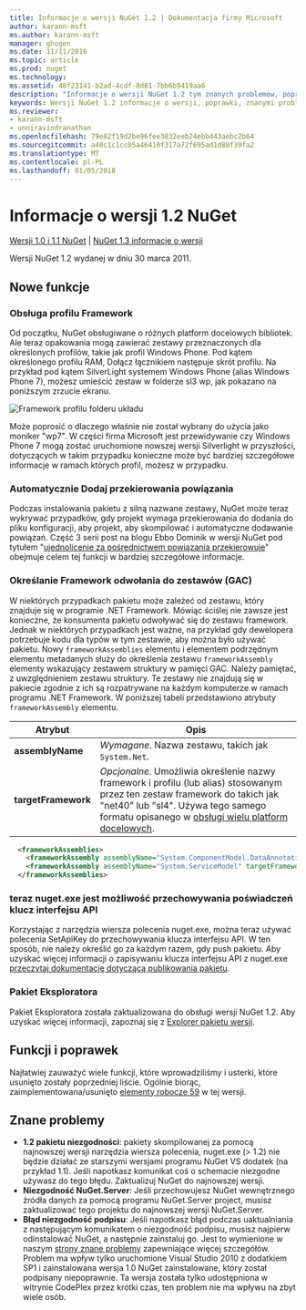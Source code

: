 ```yaml
---
title: Informacje o wersji NuGet 1.2 | Dokumentacja firmy Microsoft
author: karann-msft
ms.author: karann-msft
manager: ghogen
ms.date: 11/11/2016
ms.topic: article
ms.prod: nuget
ms.technology: 
ms.assetid: 48f23141-b2ad-4cdf-8d81-7bb6b9419aa6
description: "Informacje o wersji NuGet 1.2 tym znanych problemów, poprawki, dodatkowe funkcje i dcr."
keywords: Wersji NuGet 1.2 informacje o wersji, poprawki, znanymi problemami, nowe funkcje, dcr
ms.reviewer:
- karann-msft
- unniravindranathan
ms.openlocfilehash: 79e82f19d2be96fee3832eeb24ebb443aebc2b64
ms.sourcegitcommit: a40c1c1cc05a46410f317a72f695ad1d80f39fa2
ms.translationtype: MT
ms.contentlocale: pl-PL
ms.lasthandoff: 01/05/2018
---
```

# <a name="nuget-12-release-notes"></a>Informacje o wersji 1.2 NuGet

[Wersji 1.0 i 1.1 NuGet](../release-notes/nuget-1.1.md) | [NuGet 1.3 informacje o wersji](../release-notes/nuget-1.3.md)

Wersji NuGet 1.2 wydanej w dniu 30 marca 2011.

## <a name="new-features"></a>Nowe funkcje

### <a name="framework-profile-support"></a>Obsługa profilu Framework

Od początku, NuGet obsługiwane o różnych platform docelowych bibliotek. Ale teraz opakowania mogą zawierać zestawy przeznaczonych dla określonych profilów, takie jak profil Windows Phone. Pod kątem określonego profilu RAM, Dołącz łącznikiem następuje skrót profilu. Na przykład pod kątem SilverLight systemem Windows Phone (alias Windows Phone 7), możesz umieścić zestaw w folderze sl3 wp, jak pokazano na poniższym zrzucie ekranu.

![Framework profilu folderu układu](./media/framework-profile-support.png)

Może poprosić o dlaczego właśnie nie został wybrany do użycia jako moniker "wp7". W części firma Microsoft jest przewidywanie czy Windows Phone 7 mogą zostać uruchomione nowszej wersji Silverlight w przyszłości, dotyczących w takim przypadku konieczne może być bardziej szczegółowe informacje w ramach których profil, możesz w przypadku.

### <a name="automatically-add-binding-redirects"></a>Automatycznie Dodaj przekierowania powiązania

Podczas instalowania pakietu z silną nazwane zestawy, NuGet może teraz wykrywać przypadków, gdy projekt wymaga przekierowania do dodania do pliku konfiguracji, aby projekt, aby skompilować i automatyczne dodawanie powiązań. Część 3 serii post na blogu Ebbo Dominik w wersji NuGet pod tytułem "[ujednolicenie za pośrednictwem powiązania przekierowuje](http://blog.davidebbo.com/2011/01/nuget-versioning-part-3-unification-via.html)" obejmuje celem tej funkcji w bardziej szczegółowe informacje.

<a name="framework-assembly-refs"></a>

### <a name="specifying-framework-assembly-references-gac"></a>Określanie Framework odwołania do zestawów (GAC)

W niektórych przypadkach pakietu może zależeć od zestawu, który znajduje się w programie .NET Framework. Mówiąc ściślej nie zawsze jest konieczne, że konsumenta pakietu odwoływać się do zestawu framework. Jednak w niektórych przypadkach jest ważne, na przykład gdy dewelopera potrzebuje kodu dla typów w tym zestawie, aby można było używać pakietu. Nowy `frameworkAssemblies` elementu i elementem podrzędnym elementu metadanych służy do określenia zestawu `frameworkAssembly` elementy wskazujący zestawem struktury w pamięci GAC. Należy pamiętać, z uwzględnieniem zestawu struktury.
Te zestawy nie znajdują się w pakiecie zgodnie z ich są rozpatrywane na każdym komputerze w ramach programu .NET Framework. W poniższej tabeli przedstawiono atrybuty `frameworkAssembly` elementu.


|Atrybut |Opis|
|----------------|-----------|
|**assemblyName**|*Wymagane*. Nazwa zestawu, takich jak `System.Net`.|
|**targetFramework**|*Opcjonalne*. Umożliwia określenie nazwy framework i profilu (lub alias) stosowanym przez ten zestaw framework do takich jak "net40" lub "sl4". Używa tego samego formatu opisanego w [obsługi wielu platform docelowych](../create-packages/supporting-multiple-target-frameworks.md).|

```xml
  <frameworkAssemblies>
    <frameworkAssembly assemblyName="System.ComponentModel.DataAnnotations" targetFramework="net40" />
    <frameworkAssembly assemblyName="System.ServiceModel" targetFramework="net40" />
  </frameworkAssemblies>
```

### <a name="nugetexe-now-is-able-to-store-api-key-credentials"></a>teraz nuget.exe jest możliwość przechowywania poświadczeń klucz interfejsu API

Korzystając z narzędzia wiersza polecenia nuget.exe, można teraz używać polecenia SetApiKey do przechowywania klucza interfejsu API. W ten sposób, nie należy określić go za każdym razem, gdy push pakietu. Aby uzyskać więcej informacji o zapisywaniu klucza interfejsu API z nuget.exe [przeczytaj dokumentację dotyczącą publikowania pakietu](../create-packages/publish-a-package.md).

### <a name="package-explorer"></a>Pakiet Eksploratora
Pakiet Eksploratora została zaktualizowana do obsługi wersji NuGet 1.2. Aby uzyskać więcej informacji, zapoznaj się z [Explorer pakietu wersji](http://nuget.codeplex.com/wikipage?title=New%20features%20in%20NuGet%20Package%20Explorer%201.0).

## <a name="other-featuresfixes"></a>Funkcji i poprawek

Najłatwiej zauważyć wiele funkcji, które wprowadziliśmy i usterki, które usunięto zostały poprzedniej liście. Ogólnie biorąc, zaimplementowana/usunięto [elementy robocze 59](http://nuget.codeplex.com/workitem/list/advanced?keyword=&status=All&type=All&priority=All&release=NuGet%201.2&assignedTo=All&component=All&sortField=Votes&sortDirection=Descending&page=0) w tej wersji.

## <a name="known-issues"></a>Znane problemy

* **1.2 pakietu niezgodności**: pakiety skompilowanej za pomocą najnowszej wersji narzędzia wiersza polecenia, nuget.exe (> 1.2) nie będzie działać ze starszymi wersjami programu NuGet VS dodatek (na przykład 1.1). Jeśli napotkasz komunikat coś o schemacie niezgodne używasz do tego błędu. Zaktualizuj NuGet do najnowszej wersji.
* **Niezgodność NuGet.Server**: Jeśli przechowujesz NuGet wewnętrznego źródła danych za pomocą programu NuGet.Server project, musisz zaktualizować tego projektu do najnowszej wersji NuGet.Server.
* **Błąd niezgodność podpisu**: Jeśli napotkasz błąd podczas uaktualniania z następującym komunikatem o niezgodność podpisu, musisz najpierw odinstalować NuGet, a następnie zainstaluj go. Jest to wymienione w naszym [strony znane problemy](../release-notes/Known-Issues.md) zapewniające więcej szczegółów. Problem ma wpływ tylko uruchomione Visual Studio 2010 z dodatkiem SP1 i zainstalowana wersja 1.0 NuGet zainstalowane, który został podpisany niepoprawnie. Ta wersja została tylko udostępniona w witrynie CodePlex przez krótki czas, ten problem nie ma wpływu na zbyt wiele osób.